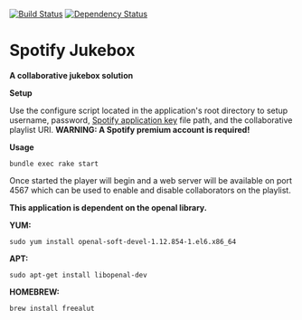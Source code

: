 [![Build Status](https://travis-ci.org/ike18t/spotify_jukebox.png?branch=master)](https://travis-ci.org/ike18t/spotify_jukebox)
[![Dependency Status](https://gemnasium.com/ike18t/spotify_jukebox.png)](https://gemnasium.com/ike18t/spotify_jukebox)

Spotify Jukebox
===============
**A collaborative jukebox solution**


**Setup**

Use the configure script located in the application's root directory to setup username, password, [Spotify application key](https://developer.spotify.com/technologies/libspotify/#application-keys) file path, and the collaborative playlist URI.
**WARNING: A Spotify premium account is required!**

**Usage**

```bundle exec rake start```

Once started the player will begin and a web server will be available on port 4567 which can be used to enable and disable collaborators on the playlist.


**This application is dependent on the openal library.**

**YUM:**
```
sudo yum install openal-soft-devel-1.12.854-1.el6.x86_64
```

**APT:**
```
sudo apt-get install libopenal-dev
```

**HOMEBREW:** 
```
brew install freealut
```
